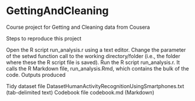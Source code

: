 # GettingAndCleaning
Course project for Getting and Cleaning data from Cousera

Steps to reproduce this project

Open the R script run_analysis.r using a text editor.
Change the parameter of the setwd function call to the working directory/folder (i.e., the folder where these the R script file is saved).
Run the R script run_analysis.r. It calls the R Markdown file, run_analysis.Rmd, which contains the bulk of the code.
Outputs produced

Tidy dataset file DatasetHumanActivityRecognitionUsingSmartphones.txt (tab-delimited text)
Codebook file codebook.md (Markdown)
